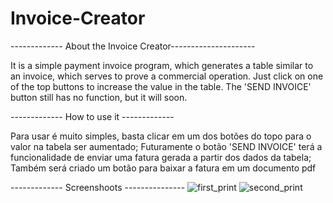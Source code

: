 # Invoice-Creator
------------- About the Invoice Creator---------------------

It is a simple payment invoice program, which generates a table similar to an invoice, which serves to prove a commercial operation. Just click on one of the top buttons to increase the value in the table. The 'SEND INVOICE' button still has no function, but it will soon.

------------- How to use it -------------

Para usar é muito simples, basta clicar em um dos botões do topo para o valor na tabela ser aumentado;
Futuramente o botão 'SEND INVOICE' terá a funcionalidade de enviar uma fatura gerada a partir dos dados da tabela;
Também será criado um botão para baixar a fatura em um documento pdf


------------- Screenshoots ---------------
![first_print](https://user-images.githubusercontent.com/68081476/161815245-a52fad25-5a54-4f84-90f3-e44d247bec90.png)
![second_print](https://user-images.githubusercontent.com/68081476/161815257-e2a8d6ff-1c13-4bbb-ae33-755e1ed6d4dc.png)
